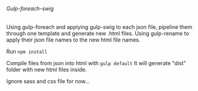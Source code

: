 ###### Gulp-foreach-swig
Using gulp-foreach and applying gulp-swig to each json file, pipeline them through one template and generate new .html files. Using gulp-rename to apply their json file names to the new html file names.

Run `npm install`

Compile files from json into html with `gulp default` It will generate "dist" folder with new html files inside.

Ignore sass and css file for now...

